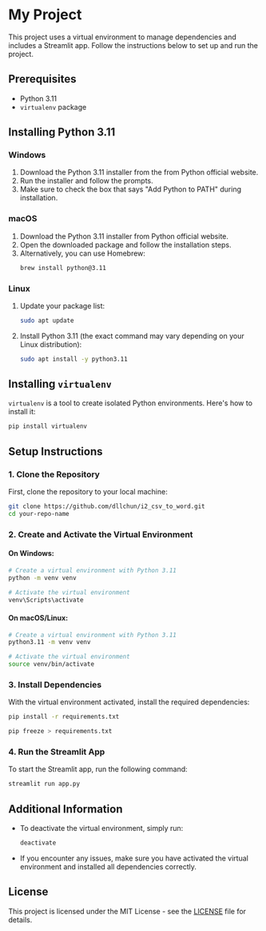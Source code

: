 # My Project

This project uses a virtual environment to manage dependencies and includes a
Streamlit app. Follow the instructions below to set up and run the project.

## Prerequisites

- Python 3.11
- `virtualenv` package

## Installing Python 3.11

### Windows

1. Download the Python 3.11 installer from the from Python official website.
2. Run the installer and follow the prompts.
3. Make sure to check the box that says "Add Python to PATH" during
   installation.

### macOS

1. Download the Python 3.11 installer from Python official website.
2. Open the downloaded package and follow the installation steps.
3. Alternatively, you can use Homebrew:
   ```sh
   brew install python@3.11
   ```

### Linux

1. Update your package list:
   ```sh
   sudo apt update
   ```
2. Install Python 3.11 (the exact command may vary depending on your Linux
   distribution):
   ```sh
   sudo apt install -y python3.11
   ```

## Installing `virtualenv`

`virtualenv` is a tool to create isolated Python environments. Here's how to
install it:

```sh
pip install virtualenv
```

## Setup Instructions

### 1. Clone the Repository

First, clone the repository to your local machine:

```sh
git clone https://github.com/dllchun/i2_csv_to_word.git
cd your-repo-name
```

### 2. Create and Activate the Virtual Environment

#### On Windows:

```sh
# Create a virtual environment with Python 3.11
python -m venv venv

# Activate the virtual environment
venv\Scripts\activate
```

#### On macOS/Linux:

```sh
# Create a virtual environment with Python 3.11
python3.11 -m venv venv

# Activate the virtual environment
source venv/bin/activate
```

### 3. Install Dependencies

With the virtual environment activated, install the required dependencies:

```sh
pip install -r requirements.txt

pip freeze > requirements.txt
```

### 4. Run the Streamlit App

To start the Streamlit app, run the following command:

```sh
streamlit run app.py
```

## Additional Information

- To deactivate the virtual environment, simply run:

  ```sh
  deactivate
  ```

- If you encounter any issues, make sure you have activated the virtual
  environment and installed all dependencies correctly.

## License

This project is licensed under the MIT License - see the [LICENSE](LICENSE) file
for details.
